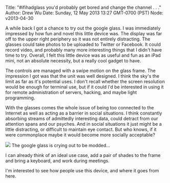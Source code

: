 Title: "#ifihadglass you'd probably get bored and change the channel . . ."
Author: Drew Wu
Date: Sunday, 12 May 2013 13:27 GMT-0700 (PST)
Node: v2013-04-30

A while back I got a chance to try out the google glass. I was immediately impressed by how fun and novel this little device was. The display was far off to the upper right periphery so it was not entirely distracting. The glasses could take photos to be uploaded to Twitter or Facebook. It could record video, and probably many more interesting things that I didn't have time to try. Overall, I felt this little device was as useful and fun as an iPad mini, not an absolute necessity, but a really cool gadget to have.

The controls are managed with a swipe motion on the glass frame. The impression I got was that the unit was well designed. I think the sky's the limit as far as it's potential uses. I don't recall whether the screen resolution would be enough for terminal use, but if it could I'd be interested in using it for remote administration of servers, hacking, and maybe light programming.

With the glasses comes the whole issue of being too connected to the Internet as well as acting as a barrier in social situations. I think constantly absorbing streams of admittedly interesting data, could detract from our attention spans and our psyches. And in social situations it just might be a little distracting, or difficult to maintain eye contact. But who knows, if it were commonplace maybe it would become more socially acceptable?

<img src="https://pbs.twimg.com/media/BIl9ifwCcAAMnOU.jpg" style="float: none"></img>
The google glass is crying out to be modded... 


I can already think of an ideal use case, add a pair of shades to the frame and bring a keyboard, and work during meetings.

I'm interested to see how people use this device, and where it goes from here.
